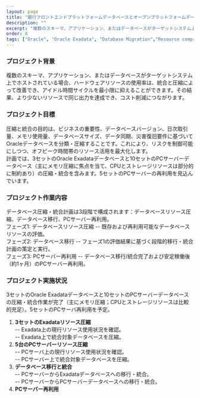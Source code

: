 ```yaml
---
layout: page
title: "銀行フロントエンドプラットフォームデータベースとオープンプラットフォームデータベース圧縮・統合プロジェクト"
description: ""
excerpt: "複数のスキーマ、アプリケーション、またはデータベースがターゲットシステム上でホストされている場合、ハードウェアリソースの使用率は、統合と圧縮によって改善でき、アイドル時間サイクルを最小限に抑えることができます。その結果、より少ないリソースで同じ出力を達成でき、コスト削減につながります。"
order: 8
tags: ["Oracle", "Oracle Exadata", "Database Migration","Resource compression"]
---
```


### プロジェクト背景  
複数のスキーマ、アプリケーション、またはデータベースがターゲットシステム上でホストされている場合、ハードウェアリソースの使用率は、統合と圧縮によって改善でき、アイドル時間サイクルを最小限に抑えることができます。その結果、より少ないリソースで同じ出力を達成でき、コスト削減につながります。  

### プロジェクト目標  
圧縮と統合の目的は、ビジネスの重要性、データベースバージョン、日次取引量、メモリ使用量、データベースサイズ、データ同期、災害復旧要件に基づいてOracleデータベースを分類・圧縮することです。これにより、リスクを制御可能にしつつ、オフピーク時間帯のリソース活用を最大化します。  
計画では、3セットのOracle Exadataデータベースと10セットのPCサーバーデータベース（主にメモリ圧縮に焦点を当て、CPUとストレージリソースは部分的に制約あり）の圧縮・統合を含みます。5セットのPCサーバーの再利用を見込んでいます。  

### プロジェクト作業内容  
データベース圧縮・統合計画は3段階で構成されます：データベースリソース圧縮、データベース移行、PCサーバー再利用。  
フェーズ1: データベースリソース圧縮  -- 既存および再利用可能なデータベースリソースの評価。  
フェーズ2: データベース移行             -- フェーズ1の評価結果に基づく段階的移行・統合計画の策定と実行。  
フェーズ3: PCサーバー再利用          -- データベース移行/統合完了および安定稼働後（約1ヶ月）のPCサーバー再利用。  

### プロジェクト実施状況  
3セットのOracle Exadataデータベースと10セットのPCサーバーデータベースの圧縮・統合作業が完了（主にメモリ圧縮；CPUとストレージリソースは比較的充足）。5セットのPCサーバ再利用を予定。  
1.  **3セットのExadataリソース圧縮**  
    -- Exadata上の現行リソース使用状況を確認。  
    -- Exadata上で統合対象データベースを圧縮。  
2.  **5台のPCサーバーリソース圧縮**  
    -- PCサーバ上の現行リソース使用状況を確認。  
    -- PCサーバー上で統合対象データベースを圧縮。  
3.  **データベース移行と統合**  
    -- PCサーバーからExadataデータベースへの移行・統合。  
    -- PCサーバーからPCサーバーデータベースへの移行・統合。  
4.  **PCサーバー再利用**  
